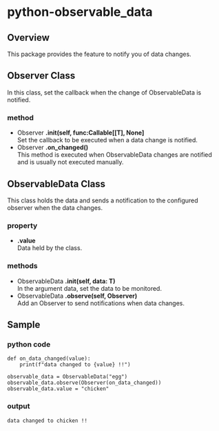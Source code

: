 # python-observable_data
## Overview
This package provides the feature to notify you of data changes.

## Observer Class  
In this class, set the callback when the change of ObservableData is notified.

### method  
- Observer **.__init__(self, func:Callable[[T], None]**  
    Set the callback to be executed when a data change is notified.
- Observer **.on_changed()**  
    This method is executed when ObservableData changes are notified and is usually not executed manually.
  
##  ObservableData Class
This class holds the data and sends a notification to the configured observer when the data changes.  

### property  
- **.value**  
      Data held by the class. 
### methods
- ObservableData **.__init__(self, data: T)**  
    In the argument data, set the data to be monitored.
- ObservableData **.observe(self, Observer)**  
    Add an Observer to send notifications when data changes.
    
## Sample
### python code  
```
def on_data_changed(value):
    print(f"data changed to {value} !!")

observable_data = ObservableData("egg")
observable_data.observe(Observer(on_data_changed))
observable_data.value = "chicken"
```
### output  
```
data changed to chicken !!
```
